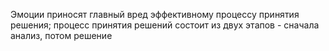Эмоции приносят главный вред эффективному процессу принятия решения; процесс принятия решений состоит из двух этапов - сначала анализ, потом решение